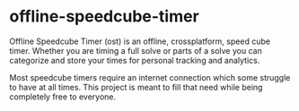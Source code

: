 # offline-speedcube-timer

Offline Speedcube Timer (ost) is an offline, crossplatform, speed cube timer. Whether you are timing a full solve or parts of a solve you can categorize and store your times for personal tracking and analytics.

Most speedcube timers require an internet connection which some struggle to have at all times. This project is meant to fill that need while being completely free to everyone.